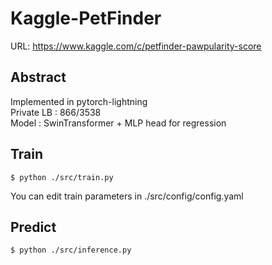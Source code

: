 # Kaggle-PetFinder

URL: https://www.kaggle.com/c/petfinder-pawpularity-score


## Abstract  
Implemented in pytorch-lightning  
Private LB : 866/3538  
Model : SwinTransformer + MLP head for regression


## Train
```
$ python ./src/train.py
```

You can edit train parameters in ./src/config/config.yaml

## Predict
```
$ python ./src/inference.py
```
